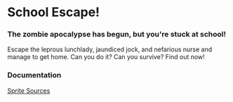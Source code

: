 # School Escape!

### The zombie apocalypse has begun, but you're stuck at school!
Escape the leprous lunchlady, jaundiced jock, and nefarious nurse and manage to get home.
Can you do it? Can you survive? Find out now!

### Documentation
[Sprite Sources](https://github.com/BNSTSA21-22/SchoolEscape/blob/7db20d6d6b7556dddecb50b2cd9f65130772540b/documentation/SpriteSources.md)
